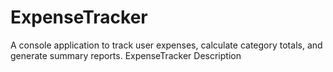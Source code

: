 # ExpenseTracker
A console application to track user expenses, calculate category totals, and generate summary reports. 
ExpenseTracker Description
